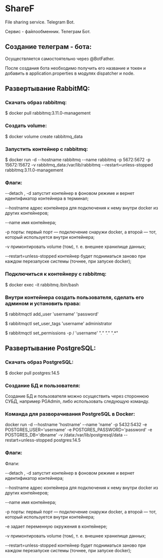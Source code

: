 # ShareF

File sharing service. Telegram Bot.

Сервис - файлообменник. Телеграм Бот.

## Создание телеграм - бота:

Осуществляется самостоятельно через @BotFather.

После создания бота необходимо получить его название и токен и добавить в application.properties в модулях dispatcher и node.

## Развертывание RabbitMQ:

### Скачать образ rabbitmq:

$ docker pull rabbitmq:3.11.0-management

### Создать volume:

$ docker volume create rabbitmq_data

### Запустить контейнер с rabbitmq:

$ docker run -d --hostname rabbitmq --name rabbitmq -p 5672:5672 -p 15672:15672 -v rabbitmq_data:/var/lib/rabbitmq --restart=unless-stopped rabbitmq:3.11.0-management

### Флаги:

--detach , -d запустит контейнер в фоновом режиме и вернет идентификатор контейнера в терминал;

--hostname адрес контейнера для подключения к нему внутри docker из других контейнеров;

--name имя контейнера;

-p порты: первый порт — подключение снаружи docker, а второй — тот, который используется внутри контейнера;

-v примонтировать volume (том), т. е. внешнее хранилище данных;

--restart=unless-stopped контейнер будет подниматься заново при каждом перезапуске системы (точнее, при запуске docker);

### Подключиться к контейнеру с rabbitmq:

$ docker exec -it rabbitmq /bin/bash

### Внутри контейнера создать пользователя, сделать его админом и установить права:

$ rabbitmqctl add_user 'username' 'password'

$ rabbitmqctl set_user_tags 'username' administrator

$ rabbitmqctl set_permissions -p / 'username' ".*" ".*" ".*"

## Развертывание PostgreSQL:

### Скачать образ PostgreSQL:

$ docker pull postgres:14.5

### Создание БД и пользователя:

Создание БД и пользователя можно осуществить через стороннюю СУБД, например PGAdmin, либо использовать следующую команду.

### Команда для разворачивания PostgreSQL в Docker:

docker run -d --hostname 'hostname' --name 'name' -p 5432:5432 -e POSTGRES_USER='username' -e POSTGRES_PASSWORD='password' -e POSTGRES_DB='dbname' -v /data:/var/lib/postgresql/data --restart=unless-stopped postgres:14.5

### Флаги: 

Флаги:

--detach , -d запустит контейнер в фоновом режиме и вернет идентификатор контейнера;

--hostname адрес контейнера для подключения к нему внутри docker из других контейнеров;

--name имя контейнера;

-p порты: первый порт — подключение снаружи docker, а второй — тот, который используется внутри контейнера;

-e задает переменную окружения в контейнере;

-v примонтировать volume (том), т. е. внешнее хранилище данных;

--restart=unless-stopped контейнер будет подниматься заново при каждом перезапуске системы (точнее, при запуске docker);